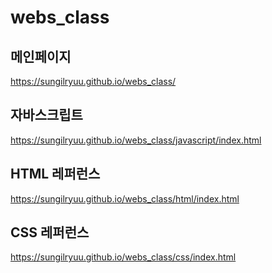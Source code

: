 # webs_class

## 메인페이지
https://sungilryuu.github.io/webs_class/

## 자바스크립트
https://sungilryuu.github.io/webs_class/javascript/index.html

## HTML 레퍼런스
https://sungilryuu.github.io/webs_class/html/index.html

## CSS 레퍼런스
https://sungilryuu.github.io/webs_class/css/index.html
